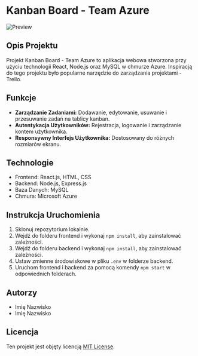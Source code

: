 # Kanban Board - Team Azure

![Preview](url_do_podgladu_obrazka)

## Opis Projektu

Projekt Kanban Board - Team Azure to aplikacja webowa stworzona przy użyciu technologii React, Node.js oraz MySQL w chmurze Azure. Inspiracją do tego projektu było popularne narzędzie do zarządzania projektami - Trello.

## Funkcje

- **Zarządzanie Zadaniami:** Dodawanie, edytowanie, usuwanie i przesuwanie zadań na tablicy kanban.
- **Autentykacja Użytkowników:** Rejestracja, logowanie i zarządzanie kontem użytkownika.
- **Responsywny Interfejs Użytkownika:** Dostosowany do różnych rozmiarów ekranu.

## Technologie

- Frontend: React.js, HTML, CSS
- Backend: Node.js, Express.js
- Baza Danych: MySQL
- Chmura: Microsoft Azure

## Instrukcja Uruchomienia

1. Sklonuj repozytorium lokalnie.
2. Wejdź do folderu frontend i wykonaj `npm install`, aby zainstalować zależności.
3. Wejdź do folderu backend i wykonaj `npm install`, aby zainstalować zależności.
4. Ustaw zmienne środowiskowe w pliku `.env` w folderze backend.
5. Uruchom frontend i backend za pomocą komendy `npm start` w odpowiednich folderach.

## Autorzy

- Imię Nazwisko
- Imię Nazwisko

## Licencja

Ten projekt jest objęty licencją [MIT License](LICENSE).

